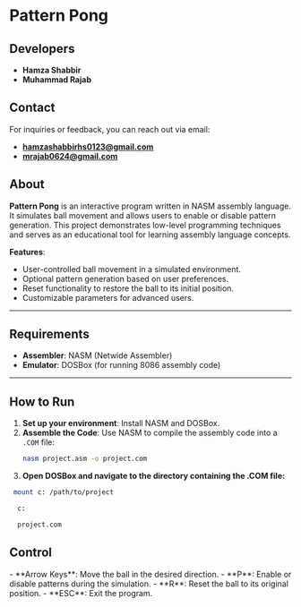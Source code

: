 # Pattern Pong  

## Developers  
- **Hamza Shabbir**  
- **Muhammad Rajab**  

## Contact  
For inquiries or feedback, you can reach out via email:  
- **hamzashabbirhs0123@gmail.com**
- **mrajab0624@gmail.com**  

## About  
**Pattern Pong** is an interactive program written in NASM assembly language. It simulates ball movement and allows users to enable or disable pattern generation. This project demonstrates low-level programming techniques and serves as an educational tool for learning assembly language concepts.  

**Features**:  
- User-controlled ball movement in a simulated environment.  
- Optional pattern generation based on user preferences.  
- Reset functionality to restore the ball to its initial position.  
- Customizable parameters for advanced users.  

---

## Requirements  
- **Assembler**: NASM (Netwide Assembler)  
- **Emulator**: DOSBox (for running 8086 assembly code)  

---

## How to Run  
1. **Set up your environment**: Install NASM and DOSBox.  
2. **Assemble the Code**: Use NASM to compile the assembly code into a `.COM` file:  
   ```bash
   nasm project.asm -o project.com
   ```
3. **Open DOSBox and navigate to the directory containing the .COM file:**
  ```bash
   mount c: /path/to/project
  ```
  ```bash
    c:
  ```
  ```bash
    project.com
  ```
<h2>Control</h2>
-   **Arrow Keys**: Move the ball in the desired direction.
-  **P**: Enable or disable patterns during the simulation.
-  **R**: Reset the ball to its original position.
-  **ESC**: Exit the program.

